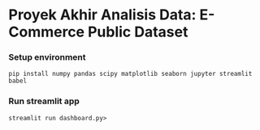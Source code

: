 # Proyek Akhir Analisis Data: E-Commerce Public Dataset

### Setup environment
```pip install numpy pandas scipy matplotlib seaborn jupyter streamlit babel```

### Run streamlit app
```streamlit run dashboard.py>```
